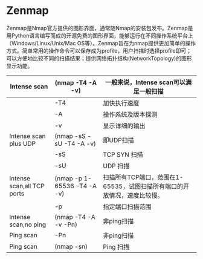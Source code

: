 # Zenmap

Zenmap是Nmap官方提供的图形界面，通常随Nmap的安装包发布。Zenmap是用Python语言编写而成的开源免费的图形界面，能够运行在不同操作系统平台上（Windows/Linux/Unix/Mac  OS等）。Zenmap旨在为nmap提供更加简单的操作方式。简单常用的操作命令可以保存成为profile，用户扫描时选择profile即可；可以方便地比较不同的扫描结果；提供网络拓扑结构(NetworkTopology)的图形显示功能。

| Intense scan               | (nmap -T4 -A -v)            | 一般来说，Intense scan可以满足一般扫描                       |
| -------------------------- | --------------------------- | ------------------------------------------------------------ |
|                            | -T4                         | 加快执行速度                                                 |
|                            | -A                          | 操作系统及版本探测                                           |
|                            | -v                          | 显示详细的输出                                               |
| Intense scan plus UDP      | (nmap -sS -sU -T4 -A -v)    | 即UDP扫描                                                    |
|                            | -sS                         | TCP SYN 扫描                                                 |
|                            | -sU                         | UDP 扫描                                                     |
| Intense scan,all TCP ports | (nmap -p 1-65536 -T4 -A -v) | 扫描所有TCP端口，范围在1-65535，试图扫描所有端口的开放情况，速度比较慢。 |
|                            | -p                          | 指定端口扫描范围                                             |
| Intense scan,no ping       | (nmap -T4 -A -v -Pn)        | 非ping扫描                                                   |
| Ping scan                  | -Pn                         | 非ping扫描                                                   |
| Ping scan                  | (nmap -sn)                  | Ping 扫描                                                    |

### 